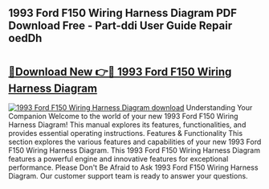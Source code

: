 ## 1993 Ford F150 Wiring Harness Diagram PDF Download Free - Part-ddi User Guide Repair oedDh

# <h2><a href="http://dftlr9.blite.top/?on=1993+Ford+F150+Wiring+Harness+Diagram">🔗Download New 👉🔴 1993 Ford F150 Wiring Harness Diagram</a></h2>

[![1993 Ford F150 Wiring Harness Diagram download](https://i.imgur.com/lujVjoI.png)](http://dftlr9.blite.top/?on=1993+Ford+F150+Wiring+Harness+Diagram)
Understanding Your Companion Welcome to the world of your new 1993 Ford F150 Wiring Harness Diagram! This manual explores its features, functionalities, and provides essential operating instructions. Features & Functionality This section explores the various features and capabilities of your new 1993 Ford F150 Wiring Harness Diagram. This 1993 Ford F150 Wiring Harness Diagram features a powerful engine and innovative features for exceptional performance. Please Don't Be Afraid to Ask 1993 Ford F150 Wiring Harness Diagram. Our customer support team is ready to answer your questions.
